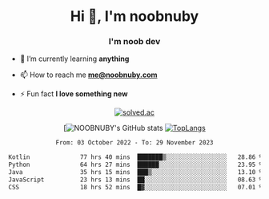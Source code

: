 <h1 align="center">Hi 👋, I'm noobnuby</h1>
<h3 align="center">I'm noob dev</h3>

- 🌱 I’m currently learning **anything**

- 📫 How to reach me **me@noobnuby.com**

- ⚡ Fun fact **I love something new**

<div align="center">
  
[![solved.ac](https://solvedac-cards-starcea.paring.moe/profile/noobnuby)](https://solved.ac/profile/noobnuby)

<div>
<div align="center">

[![NOOBNUBY's GitHub stats](https://github-readme-stats.vercel.app/api?username=NOOBNUBY&show_icons=true&theme=dark)
[![TopLangs](https://github-readme-stats.vercel.app/api/top-langs/?username=NOOBNUBY&layout=compact&theme=dark)](https://github.com/anuraghazra/github-readme-stats)

</div>

<!--START_SECTION:waka-->

```txt
From: 03 October 2022 - To: 29 November 2023

Kotlin              77 hrs 40 mins  ███████▒░░░░░░░░░░░░░░░░░   28.86 %
Python              64 hrs 27 mins  ██████░░░░░░░░░░░░░░░░░░░   23.95 %
Java                35 hrs 15 mins  ███▒░░░░░░░░░░░░░░░░░░░░░   13.10 %
JavaScript          23 hrs 13 mins  ██░░░░░░░░░░░░░░░░░░░░░░░   08.63 %
CSS                 18 hrs 52 mins  █▓░░░░░░░░░░░░░░░░░░░░░░░   07.01 %
```

<!--END_SECTION:waka-->
